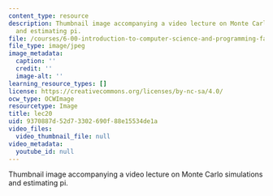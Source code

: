 ```yaml
---
content_type: resource
description: Thumbnail image accompanying a video lecture on Monte Carlo simulations
  and estimating pi.
file: /courses/6-00-introduction-to-computer-science-and-programming-fall-2008/9370887d52d73302690f88e15534de1a_lec20.jpg
file_type: image/jpeg
image_metadata:
  caption: ''
  credit: ''
  image-alt: ''
learning_resource_types: []
license: https://creativecommons.org/licenses/by-nc-sa/4.0/
ocw_type: OCWImage
resourcetype: Image
title: lec20
uid: 9370887d-52d7-3302-690f-88e15534de1a
video_files:
  video_thumbnail_file: null
video_metadata:
  youtube_id: null
---
```

Thumbnail image accompanying a video lecture on Monte Carlo simulations and estimating pi.